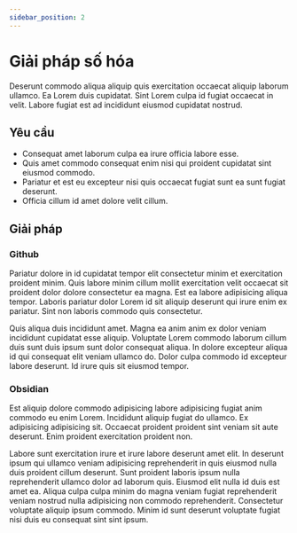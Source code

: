 ```yaml
---
sidebar_position: 2
---
```


# Giải pháp số hóa

Deserunt commodo aliqua aliquip quis exercitation occaecat aliquip laborum ullamco. Ea Lorem duis cupidatat. Sint Lorem culpa id fugiat occaecat in velit. Labore fugiat est ad incididunt eiusmod cupidatat nostrud.

## Yêu cầu

- Consequat amet laborum culpa ea irure officia labore esse.
- Quis amet commodo consequat enim nisi qui proident cupidatat sint eiusmod commodo.
- Pariatur et est eu excepteur nisi quis occaecat fugiat sunt ea sunt fugiat deserunt.
- Officia cillum id amet dolore velit cillum.

## Giải pháp

### Github

Pariatur dolore in id cupidatat tempor elit consectetur minim et exercitation proident minim. Quis labore minim cillum mollit exercitation velit occaecat sit proident dolor dolore consectetur ea magna. Est ea labore adipisicing aliqua tempor. Laboris pariatur dolor Lorem id sit aliquip deserunt qui irure enim ex pariatur. Sint non laboris commodo quis consectetur.

Quis aliqua duis incididunt amet. Magna ea anim anim ex dolor veniam incididunt cupidatat esse aliquip. Voluptate Lorem commodo laborum cillum duis sunt duis ipsum sunt dolor consequat aliqua. In dolore excepteur aliqua id qui consequat elit veniam ullamco do. Dolor culpa commodo id excepteur labore deserunt. Id irure quis sit eiusmod tempor.

### Obsidian

Est aliquip dolore commodo adipisicing labore adipisicing fugiat anim commodo eu enim Lorem. Incididunt aliquip fugiat do ullamco. Ex adipisicing adipisicing sit. Occaecat proident proident sint veniam sit aute deserunt. Enim proident exercitation proident non.

Labore sunt exercitation irure et irure labore deserunt amet elit. In deserunt ipsum qui ullamco veniam adipisicing reprehenderit in quis eiusmod nulla duis proident cillum deserunt. Sunt proident laboris ipsum nulla reprehenderit ullamco dolor ad laborum quis. Eiusmod elit nulla id duis est amet ea. Aliqua culpa culpa minim do magna veniam fugiat reprehenderit veniam nostrud nulla adipisicing non commodo reprehenderit. Consectetur voluptate aliquip ipsum commodo. Minim id sunt deserunt voluptate fugiat nisi duis eu consequat sint sint ipsum.